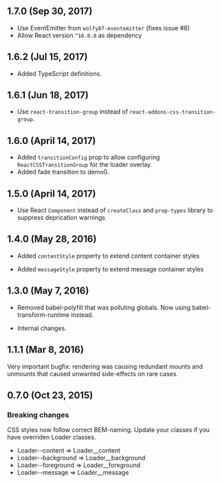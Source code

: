## 1.7.0 (Sep 30, 2017)

* Use EventEmitter from `wolfy87-eventemitter` (fixes issue #8)
* Allow React version `^16.0.0` as dependency

## 1.6.2 (Jul 15, 2017)

* Added TypeScript definitions.

## 1.6.1 (Jun 18, 2017)

* Use `react-transition-group` instead of `react-addons-css-transition-group`.

## 1.6.0 (April 14, 2017)

* Added `transitionConfig` prop to allow configuring `ReactCSSTransitionGroup` for the loader overlay.
* Added fade transition to demo0.

## 1.5.0 (April 14, 2017)

* Use React `Component` instead of `createClass` and `prop-types` library to suppress deprication warnings

## 1.4.0 (May 28, 2016)

* Added `contentStyle` property to extend content container styles

* Added `messageStyle` property to extend message container styles

## 1.3.0 (May 7, 2016)

* Removed babel-polyfill that was polluting globals. Now using
babel-transform-runtime instead.

* Internal changes.

## 1.1.1 (Mar 8, 2016)

Very important bugfix: rendering was causing redundant mounts and
unmounts that caused unwanted side-effects on rare cases.

## 0.7.0 (Oct 23, 2015)

### Breaking changes

CSS styles now follow correct BEM-naming. Update your classes if you have
overriden Loader classes.

* Loader--content => Loader__content
* Loader--background => Loader__background
* Loader--foreground => Loader__foreground
* Loader--message => Loader__message
